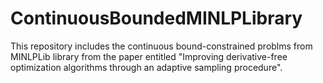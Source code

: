 # ContinuousBoundedMINLPLibrary
This repository includes the continuous bound-constrained problms from MINLPLib library from the paper entitled "Improving derivative-free optimization algorithms through an adaptive sampling procedure".

